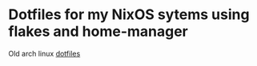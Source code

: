 # Dotfiles for my NixOS sytems using flakes and home-manager

Old arch linux [dotfiles](https://github.com/joserlopes/dotfiles/tree/arch) 
